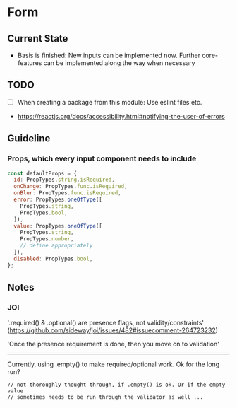# Form

## Current State
- Basis is finished: New inputs can be implemented now. Further core-features can be implemented
  along the way when necessary

## TODO
- [ ] When creating a package from this module: Use eslint files etc.
- https://reactjs.org/docs/accessibility.html#notifying-the-user-of-errors

## Guideline

### Props, which every input component needs to include

```js
const defaultProps = {
  id: PropTypes.string.isRequired,
  onChange: PropTypes.func.isRequired,
  onBlur: PropTypes.func.isRequired,
  error: PropTypes.oneOfType([
    PropTypes.string,
    PropTypes.bool,
  ]),
  value: PropTypes.oneOfType([
    PropTypes.string,
    PropTypes.number,
    // define appropriately
  ]),
  disabled: PropTypes.bool,
};
```

## Notes

### JOI
'.required() & .optional() are presence flags, not validity/constraints' 
(https://github.com/sideway/joi/issues/482#issuecomment-264723232)

'Once the presence requirement is done, then you move on to validation'

---

Currently, using .empty() to make required/optional work. Ok for the long run?
```
// not thoroughly thought through, if .empty() is ok. Or if the empty value
// sometimes needs to be run through the validator as well ...
```
